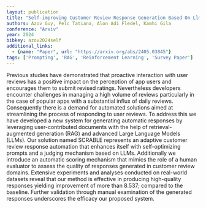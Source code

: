 ```yaml
---
layout: publication
title: "Self-improving Customer Review Response Generation Based On Llms"
authors: Azov Guy, Pelc Tatiana, Alon Adi Fledel, Kamhi Gila
conference: "Arxiv"
year: 2024
bibkey: azov2024self
additional_links:
  - {name: "Paper", url: "https://arxiv.org/abs/2405.03845"}
tags: ['Prompting', 'RAG', 'Reinforcement Learning', 'Survey Paper']
---
```

Previous studies have demonstrated that proactive interaction with user reviews has a positive impact on the perception of app users and encourages them to submit revised ratings. Nevertheless developers encounter challenges in managing a high volume of reviews particularly in the case of popular apps with a substantial influx of daily reviews. Consequently there is a demand for automated solutions aimed at streamlining the process of responding to user reviews. To address this we have developed a new system for generating automatic responses by leveraging user-contributed documents with the help of retrieval-augmented generation (RAG) and advanced Large Language Models (LLMs). Our solution named SCRABLE represents an adaptive customer review response automation that enhances itself with self-optimizing prompts and a judging mechanism based on LLMs. Additionally we introduce an automatic scoring mechanism that mimics the role of a human evaluator to assess the quality of responses generated in customer review domains. Extensive experiments and analyses conducted on real-world datasets reveal that our method is effective in producing high-quality responses yielding improvement of more than 8.537; compared to the baseline. Further validation through manual examination of the generated responses underscores the efficacy our proposed system.

